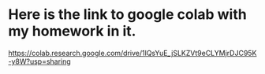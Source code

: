 # Here is the link to google colab with my homework in it.

https://colab.research.google.com/drive/1lQsYuE_jSLKZVt9eCLYMjrDJC95K-y8W?usp=sharing
